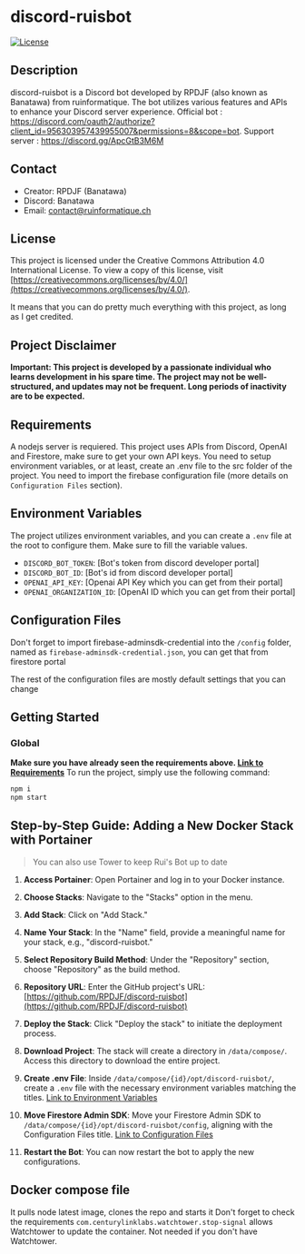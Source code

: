 
# discord-ruisbot

[![License](https://img.shields.io/badge/License-CC%20BY-lightgrey.svg)](https://creativecommons.org/licenses/by/4.0/)

## Description
discord-ruisbot is a Discord bot developed by RPDJF (also known as Banatawa) from ruinformatique. The bot utilizes various features and APIs to enhance your Discord server experience.
Official bot : https://discord.com/oauth2/authorize?client_id=956303957439955007&permissions=8&scope=bot.
Support server : https://discord.gg/ApcGtB3M6M

## Contact
- Creator: RPDJF (Banatawa)
- Discord: Banatawa
- Email: contact@ruinformatique.ch

## License
This project is licensed under the Creative Commons Attribution 4.0 International License. To view a copy of this license, visit [https://creativecommons.org/licenses/by/4.0/](https://creativecommons.org/licenses/by/4.0/).

It means that you can do pretty much everything with this project, as long as I get credited.

## Project Disclaimer

**Important: This project is developed by a passionate individual who learns development in his spare time. The project may not be well-structured, and updates may not be frequent. Long periods of inactivity are to be expected.**

## <a id="Requirements"></a> Requirements
A nodejs server is requiered.
This project uses APIs from Discord, OpenAI and Firestore, make sure to get your own API keys.
You need to setup environment variables, or at least, create an .env file to the src folder of the project.
You need to import the firebase configuration file (more details on `Configuration Files` section).

## <a id="Environment-Variables"></a> Environment Variables
The project utilizes environment variables, and you can create a `.env` file at the root to configure them. Make sure to fill the variable values. 

- `DISCORD_BOT_TOKEN`: [Bot's token from discord developer portal]
- `DISCORD_BOT_ID`: [Bot's id from discord developer portal]
- `OPENAI_API_KEY`: [Openai API Key which you can get from their portal]
- `OPENAI_ORGANIZATION_ID`: [OpenAI ID which you can get from their portal]

## <a id="Configuration-Files"></a> Configuration Files
Don't forget to import firebase-adminsdk-credential into the `/config` folder, named as `firebase-adminsdk-credential.json`, you can get that from firestore portal

The rest of the configuration files are mostly default settings that you can change

## Getting Started
### Global
**Make sure you have already seen the requirements above. [Link to Requirements](#Requirements)**
To run the project, simply use the following command:
```bash
npm i
npm start
```

## Step-by-Step Guide: Adding a New Docker Stack with Portainer
> You can also use Tower to keep Rui's Bot up to date

1. **Access Portainer**: Open Portainer and log in to your Docker instance.

2. **Choose Stacks**: Navigate to the "Stacks" option in the menu.

3. **Add Stack**: Click on "Add Stack."

4. **Name Your Stack**: In the "Name" field, provide a meaningful name for your stack, e.g., "discord-ruisbot."

5. **Select Repository Build Method**: Under the "Repository" section, choose "Repository" as the build method.

6. **Repository URL**: Enter the GitHub project's URL: [https://github.com/RPDJF/discord-ruisbot](https://github.com/RPDJF/discord-ruisbot)

7. **Deploy the Stack**: Click "Deploy the stack" to initiate the deployment process.

8. **Download Project**: The stack will create a directory in `/data/compose/`. Access this directory to download the entire project.

9. **Create .env File**: Inside `/data/compose/{id}/opt/discord-ruisbot/`, create a `.env` file with the necessary environment variables matching the titles. [Link to Environment Variables](#Environment-Variables)

10. **Move Firestore Admin SDK**: Move your Firestore Admin SDK to `/data/compose/{id}/opt/discord-ruisbot/config`, aligning with the Configuration Files title. [Link to Configuration Files](#Configuration-Files)

11. **Restart the Bot**: You can now restart the bot to apply the new configurations.


## Docker compose file
It pulls node latest image, clones the repo and starts it
Don't forget to check the requirements
`com.centurylinklabs.watchtower.stop-signal` allows Watchtower to update the container. Not needed if you don't have Watchtower.